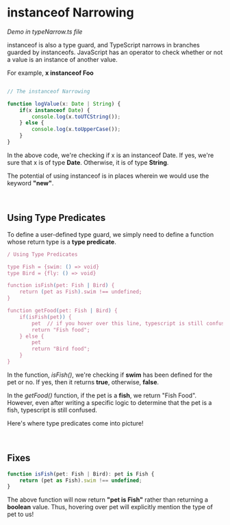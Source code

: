 # instanceof Narrowing

*Demo in typeNarrow.ts file*

instanceof is also a type guard, and TypeScript narrows in branches guarded by instanceofs. JavaScript has an operator to check whether or not a value is an instance of another value.

For example, **x instanceof Foo**

``` typescript

// The instanceof Narrowing

function logValue(x: Date | String) {
    if(x instanceof Date) {
        console.log(x.toUTCString());
    } else {
        console.log(x.toUpperCase());
    }
}
```

In the above code, we're checking if x is an instanceof Date. If yes, we're sure that x is of type **Date**. Otherwise, it is of type **String**.

The potential of using instanceof is in places wherein we would use the keyword **"new"**.

<br>

## Using Type Predicates

To define a user-defined type guard, we simply need to define a function whose return type is a **type predicate**. 


``` typescript
/ Using Type Predicates

type Fish = {swim: () => void}
type Bird = {fly: () => void}

function isFish(pet: Fish | Bird) {
    return (pet as Fish).swim !== undefined;
}

function getFood(pet: Fish | Bird) {
    if(isFish(pet)) {
        pet  // if you hover over this line, typescript is still confused whether pet is a fish or a bird
        return "Fish food";
    } else {
        pet
        return "Bird food";
    }
}
```

In the function, *isFish()*, we're checking if **swim** has been defined for the pet or no. If yes, then it returns **true**, otherwise, **false**.

In the *getFood()* function, if the pet is a **fish**, we return "Fish Food". However, even after writing a specific logic to determine that the pet is a fish, typescript is still confused. 

Here's where type predicates come into picture!

<br>

## Fixes

``` typescript
function isFish(pet: Fish | Bird): pet is Fish {
    return (pet as Fish).swim !== undefined;
}
```

The above function will now return **"pet is Fish"** rather than returning a **boolean** value. Thus, hovering over pet will explicitly mention the type of pet to us!